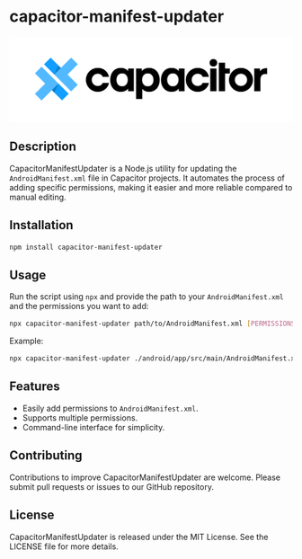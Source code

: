 # capacitor-manifest-updater

![Alt text](image.png)

## Description

CapacitorManifestUpdater is a Node.js utility for updating the `AndroidManifest.xml` file in Capacitor projects. It automates the process of adding specific permissions, making it easier and more reliable compared to manual editing.

## Installation

```bash
npm install capacitor-manifest-updater
```

## Usage

Run the script using `npx` and provide the path to your `AndroidManifest.xml` and the permissions you want to add:

```bash
npx capacitor-manifest-updater path/to/AndroidManifest.xml [PERMISSIONS...]
```

Example:

```bash
npx capacitor-manifest-updater ./android/app/src/main/AndroidManifest.xml android.permission.ACCESS_FINE_LOCATION android.permission.ACCESS_COARSE_LOCATION
```

## Features

- Easily add permissions to `AndroidManifest.xml`.
- Supports multiple permissions.
- Command-line interface for simplicity.

## Contributing

Contributions to improve CapacitorManifestUpdater are welcome. Please submit pull requests or issues to our GitHub repository.

## License

CapacitorManifestUpdater is released under the MIT License. See the LICENSE file for more details.
